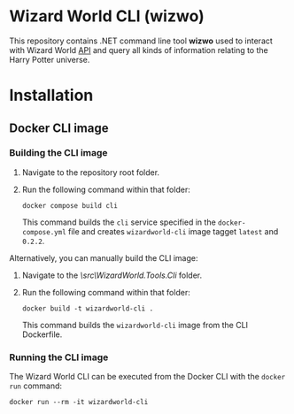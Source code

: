 # Wizard World CLI (wizwo)

This repository contains .NET command line tool **wizwo** used to interact with Wizard World [API](https://wizard-world-api.herokuapp.com/swagger/index.html) and query all kinds of information relating to the Harry Potter universe.

# Installation

## Docker CLI image

### Building the CLI image

1. Navigate to the repository root folder.
2. Run the following command within that folder:
    
    ```shell
    docker compose build cli
    ```
     
    This command builds the `cli` service specified in the `docker-compose.yml` file 
and creates `wizardworld-cli` image tagget `latest` and `0.2.2`.

Alternatively, you can manually build the CLI image:

1. Navigate to the *\src\WizardWorld.Tools.Cli* folder.
2. Run the following command within that folder:

    ```shell
    docker build -t wizardworld-cli .
    ```

    This command builds the `wizardworld-cli` image from the CLI Dockerfile.

### Running the CLI image

The Wizard World CLI can be executed from the Docker CLI with the `docker run` command:

```shell
docker run --rm -it wizardworld-cli
```


